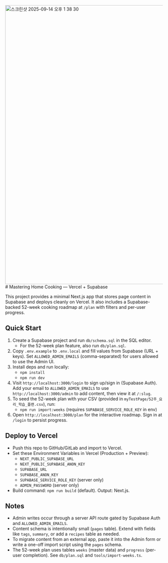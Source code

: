 <img width="824" height="892" alt="스크린샷 2025-09-14 오후 1 38 30" src="https://github.com/user-attachments/assets/cdb869e6-cb34-4e71-ab1d-4cdd0fcc5039" />
# Mastering Home Cooking — Vercel + Supabase

This project provides a minimal Next.js app that stores page content in Supabase and deploys cleanly on Vercel. It also includes a Supabase-backed 52-week cooking roadmap at `/plan` with filters and per-user progress.

## Quick Start
1. Create a Supabase project and run `db/schema.sql` in the SQL editor.
   - For the 52-week plan feature, also run `db/plan.sql`.
2. Copy `.env.example` to `.env.local` and fill values from Supabase (URL + keys). Set `ALLOWED_ADMIN_EMAILS` (comma-separated) for users allowed to use the Admin UI.
3. Install deps and run locally:
   - `npm install`
   - `npm run dev`
4. Visit `http://localhost:3000/login` to sign up/sign in (Supabase Auth). Add your email to `ALLOWED_ADMIN_EMAILS` to use `http://localhost:3000/admin` to add content, then view it at `/:slug`.
5. To seed the 52-week plan with your CSV (provided in `myTestPage/52주_요리_학습_플랜.csv`), run:
   - `npm run import:weeks` (requires `SUPABASE_SERVICE_ROLE_KEY` in env)
6. Open `http://localhost:3000/plan` for the interactive roadmap. Sign in at `/login` to persist progress.

## Deploy to Vercel
- Push this repo to GitHub/GitLab and import to Vercel.
- Set these Environment Variables in Vercel (Production + Preview):
  - `NEXT_PUBLIC_SUPABASE_URL`
  - `NEXT_PUBLIC_SUPABASE_ANON_KEY`
  - `SUPABASE_URL`
  - `SUPABASE_ANON_KEY`
  - `SUPABASE_SERVICE_ROLE_KEY` (server only)
  - `ADMIN_PASSWORD` (server only)
- Build command: `npm run build` (default). Output: Next.js.

## Notes
- Admin writes occur through a server API route gated by Supabase Auth and `ALLOWED_ADMIN_EMAILS`.
- Content schema is intentionally small (`pages` table). Extend with fields like `tags`, `summary`, or add a `recipes` table as needed.
- To migrate content from an external app, paste it into the Admin form or write a one-off import script using the `pages` schema.
 - The 52-week plan uses tables `weeks` (master data) and `progress` (per-user completion). See `db/plan.sql` and `tools/import-weeks.ts`.
